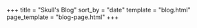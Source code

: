 +++
title = "Skull's Blog"
sort_by = "date"
template = "blog.html"
page_template = "blog-page.html"
+++
